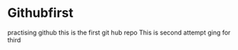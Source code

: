 # Githubfirst
practising github
this is the first git hub repo
This is second attempt ging for third
